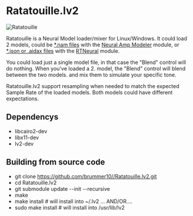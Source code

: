 # Ratatouille.lv2

![Ratatouille](https://github.com/brummer10/Ratatouille.lv2/blob/main/Ratatouille.png?raw=true)

Ratatouille is a Neural Model loader/mixer for Linux/Windows.
It could load 2 models, could be [*.nam files](https://tonehunt.org/all) with the [Neural Amp Modeler](https://github.com/sdatkinson/NeuralAmpModelerCore) module,
or [*.json or .aidax files](https://cloud.aida-x.cc/all) with the [RTNeural](https://github.com/jatinchowdhury18/RTNeural) module.

You could load just a single model file, in that case the "Blend" control will do nothing.
When you've loaded a 2. model, the "Blend" control will blend between the two models.
and mix them to simulate your specific tone.

Ratatouille.lv2 support resampling when needed to match the expected Sample Rate of the loaded models.
Both models could have different expectations. 

## Dependencys

- libcairo2-dev
- libx11-dev
- lv2-dev

## Building from source code

- git clone https://github.com/brummer10//Ratatouille.lv2.git
- cd Ratatouille.lv2
- git submodule update --init --recursive
- make
- make install # will install into ~/.lv2 ... AND/OR....
- sudo make install # will install into /usr/lib/lv2
